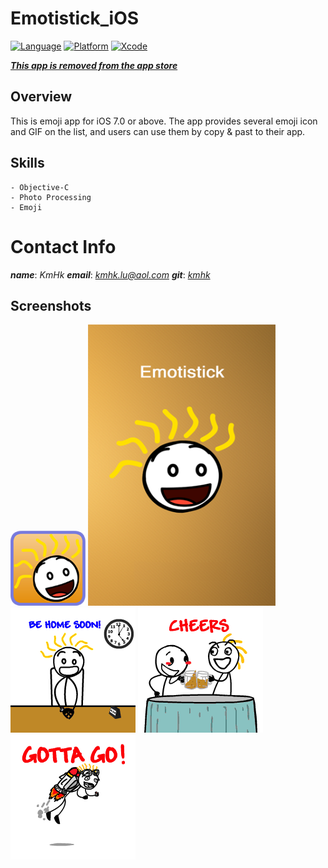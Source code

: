 # Emotistick_iOS

[![Language](https://img.shields.io/badge/language-Objective--C-yellow.svg?style=flat)]()
[![Platform](https://img.shields.io/badge/platform-%3C%3D%20iOS%207.0-lightgrey.svg?style=flat)]()
[![Xcode](https://img.shields.io/badge/Xcode-7.3-blue.svg?style=flat)]()

[**_This app is removed from the app store_**]()


## Overview

This is emoji app for iOS 7.0 or above. The app provides several emoji icon and GIF on the list, and users can use them by copy & past to their app.


## Skills
    - Objective-C
    - Photo Processing
    - Emoji


# Contact Info

**_name_**:		_KmHk_
**_email_**:	[_kmhk.lu@aol.com_](mailto:kmhk.lu@aol.com)
**_git_**:		[_kmhk_](https://github.com/kmhk)


## Screenshots

![](iconipod@2x.png)
<img src="StickText/Resources/Default.png" alt="alt text" width="300">
![](StickText/Resources/gif%20title%20image/title_0.png)
![](StickText/Resources/gif%20title%20image/title_1.png)
![](StickText/Resources/gif%20title%20image/title_3.png)
